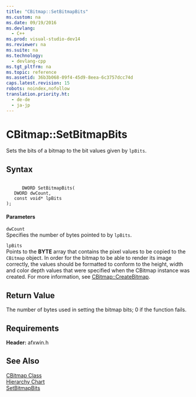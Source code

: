 ```yaml
---
title: "CBitmap::SetBitmapBits"
ms.custom: na
ms.date: 09/19/2016
ms.devlang: 
  - C++
ms.prod: visual-studio-dev14
ms.reviewer: na
ms.suite: na
ms.technology: 
  - devlang-cpp
ms.tgt_pltfrm: na
ms.topic: reference
ms.assetid: 36b3b068-09f4-45d9-8eea-6c3757dcc74d
caps.latest.revision: 15
robots: noindex,nofollow
translation.priority.ht: 
  - de-de
  - ja-jp
---
```

# CBitmap::SetBitmapBits
Sets the bits of a bitmap to the bit values given by `lpBits`.  
  
## Syntax  
  
```  
  
      DWORD SetBitmapBits(  
   DWORD dwCount,  
   const void* lpBits   
);  
```  
  
#### Parameters  
 `dwCount`  
 Specifies the number of bytes pointed to by `lpBits`.  
  
 `lpBits`  
 Points to the **BYTE** array that contains the pixel values to be copied to the `CBitmap` object. In order for the bitmap to be able to render its image correctly, the values should be formatted to conform to the height, width and color depth values that were specified when the CBitmap instance was created. For more information, see [CBitmap::CreateBitmap](../vs140/CBitmap--CreateBitmap.md).  
  
## Return Value  
 The number of bytes used in setting the bitmap bits; 0 if the function fails.  
  
## Requirements  
 **Header:** afxwin.h  
  
## See Also  
 [CBitmap Class](../vs140/CBitmap-Class.md)   
 [Hierarchy Chart](../vs140/Hierarchy-Chart.md)   
 [SetBitmapBits](http://msdn.microsoft.com/library/windows/desktop/dd162962)
